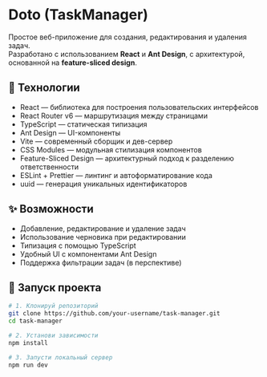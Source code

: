 # Doto (TaskManager)

Простое веб-приложение для создания, редактирования и удаления задач.  
Разработано с использованием **React** и **Ant Design**, с архитектурой, основанной на **feature-sliced design**.

## 🧰 Технологии
- React — библиотека для построения пользовательских интерфейсов
- React Router v6 — маршрутизация между страницами
- TypeScript — статическая типизация
- Ant Design — UI-компоненты
- Vite — современный сборщик и дев-сервер
- CSS Modules — модульная стилизация компонентов
- Feature-Sliced Design — архитектурный подход к разделению ответственности
- ESLint + Prettier — линтинг и автоформатирование кода
- uuid — генерация уникальных идентификаторов

## ✨ Возможности

- Добавление, редактирование и удаление задач
- Использование черновика при редактировании
- Типизация с помощью TypeScript
- Удобный UI с компонентами Ant Design
- Поддержка фильтрации задач (в перспективе)

## 🚀 Запуск проекта

```bash
# 1. Клонируй репозиторий
git clone https://github.com/your-username/task-manager.git
cd task-manager

# 2. Установи зависимости
npm install

# 3. Запусти локальный сервер
npm run dev
